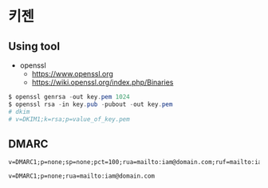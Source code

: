 # 키젠

## Using tool

* openssl
    * https://www.openssl.org
    * https://wiki.openssl.org/index.php/Binaries

```powershell
$ openssl genrsa -out key.pem 1024
$ openssl rsa -in key.pub -pubout -out key.pem
# dkim
# v=DKIM1;k=rsa;p=value_of_key.pem
```


## DMARC

```
v=DMARC1;p=none;sp=none;pct=100;rua=mailto:iam@domain.com;ruf=mailto:iam@domain.com;ri=86400;aspf=r;adkim=r;fo=1

v=DMARC1;p=none;rua=mailto:iam@domain.com
```
